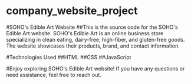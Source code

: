 # company_website_project

#SOHO's Edible Art Website
##This is the source code for the SOHO's Edible Art website. SOHO's Edible Art is an online business store specializing in clean eating, dairy-free, high-fiber, and gluten-free goods. The website showcases their products, brand, and contact information.

#Technologies Used
##HTML
##CSS
##JavaScript

#Enjoy exploring SOHO's Edible Art website! If you have any questions or need assistance, feel free to reach out.
